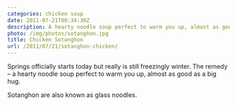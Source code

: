 ```yaml
---
categories: chicken soup
date: 2011-07-21T00:34:30Z
description: A hearty noodle soup perfect to warm you up, almost as good as a big hug.!
photo: /img/photos/sotanghon.jpg
title: Chicken Sotanghon
url: /2011/07/21/sotanghon-chicken/
---
```


Springs officially starts today but really is still freezingly winter. The remedy – a hearty noodle soup perfect to warm you up, almost as good as a big hug.

Sotanghon are also known as glass noodles.